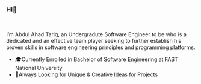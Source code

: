 ### Hi👋 
<br>
<p>I’m Abdul Ahad Tariq, an Undergradute Software Engineer to be who is a dedicated and an effective team player seeking to further establish his proven skills in software engineering principles and programming platforms.</p>

<ul>
  <li>
🎓Currently Enrolled in Bachelor of Software Engineering at FAST National University
  </li>
  <li>
💬Always Looking for Unique & Creative Ideas for Projects
  </li>
</ul>

